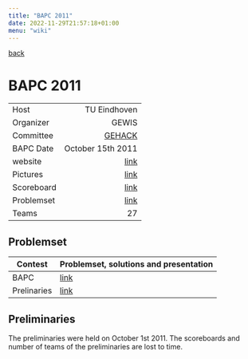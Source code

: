 ```yaml
---
title: "BAPC 2011"
date: 2022-11-29T21:57:18+01:00
menu: "wiki"
---
```


[back][home]

# BAPC 2011


|            |                    |
|------------|-------------------:|
| Host       |       TU Eindhoven |
| Organizer  |              GEWIS |
| Committee  |    [GEHACK][email] |
| BAPC Date  |  October 15th 2011 | 
| website    |    [link][website] |
| Pictures   |     [link][photos] |
| Scoreboard | [link][scoreboard] |
| Problemset | [link][problemset] |
| Teams      |                 27 |

## Problemset
|Contest | Problemset, solutions and presentation |
|---|---|
| BAPC | [link][problemset] |
| Prelinaries | [link](http://2011.bapc.eu/Preliminaries.zip) |

## Preliminaries
The preliminaries were held on October 1st 2011.
The scoreboards and number of teams of the preliminaries are lost to time.

[home]: index.md
[website]: https://2011.bapc.eu/
[email]: mailto:gehack@gewis.nl
[photos]: https://www.gewis.nl/photo/album/1096
[scoreboard]: http://2011.bapc.eu/scoreboard/
[problemset]: http://2011.bapc.eu/Finals.zip
